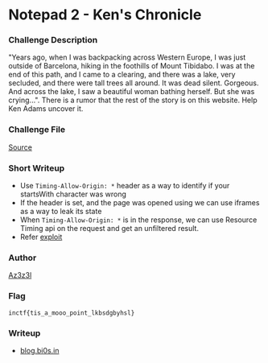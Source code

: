 # Notepad 2 - Ken's Chronicle

### Challenge Description
"Years ago, when I was backpacking across Western Europe, I was just outside of Barcelona, hiking in the foothills of Mount Tibidabo. I was at the end of this path, and I came to a clearing, and there was a lake, very secluded, and there were tall trees all around. It was dead silent. Gorgeous. And across the lake, I saw a beautiful woman bathing herself. But she was crying...". There is a rumor that the rest of the story is on this website. Help Ken Adams uncover it.  

### Challenge File
[Source](./Handout/kenschronicles.zip)

### Short Writeup

* Use `Timing-Allow-Origin: *` header as a way to identify if your startsWith character was wrong
* If the header is set, and the page was opened using we can use iframes as a way to leak its state
* When `Timing-Allow-Origin: *` is in the response, we can use Resource Timing api on the request and get an unfiltered result.
* Refer [exploit](./Admin/exploit)

### Author
[Az3z3l](https://twitter.com/Az3z3l)

### Flag
`inctf{tis_a_mooo_point_lkbsdgbyhsl}`

### Writeup

+ [blog.bi0s.in](https://blog.bi0s.in/2021/08/16/Web/notepad-inctf21/)